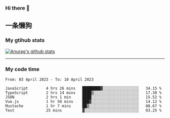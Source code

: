 ### Hi there 👋

## 一条懒狗
<!--
**kiss-me-quickly/kiss-me-quickly** is a ✨ _special_ ✨ repository because its `README.md` (this file) appears on your GitHub profile.

Here are some ideas to get you started:

- 🔭 I’m currently working on ...
- 🌱 I’m currently learning ...
- 👯 I’m looking to collaborate on ...
- 🤔 I’m looking for help with ...
- 💬 Ask me about ...
- 📫 How to reach me: ...
- 😄 Pronouns: ...
- ⚡ Fun fact: ...
-->


### My gtihub stats

[![Anurag's github stats](https://github-readme-stats.vercel.app/api?username=kiss-me-quickly)](https://github.com/anuraghazra/github-readme-stats)

***

### My code time

<!--START_SECTION:waka-->

```text
From: 03 April 2023 - To: 10 April 2023

JavaScript        4 hrs 26 mins   ████████▓░░░░░░░░░░░░░░░░   34.15 %
TypeScript        2 hrs 14 mins   ████▒░░░░░░░░░░░░░░░░░░░░   17.30 %
JSON              2 hrs 1 min     ████░░░░░░░░░░░░░░░░░░░░░   15.52 %
Vue.js            1 hr 50 mins    ███▓░░░░░░░░░░░░░░░░░░░░░   14.12 %
Mustache          1 hr 7 mins     ██▒░░░░░░░░░░░░░░░░░░░░░░   08.67 %
Text              25 mins         ▓░░░░░░░░░░░░░░░░░░░░░░░░   03.25 %
```

<!--END_SECTION:waka-->

